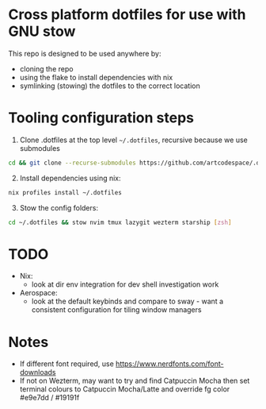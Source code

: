 # Cross platform dotfiles for use with GNU stow

This repo is designed to be used anywhere by:

- cloning the repo
- using the flake to install dependencies with nix
- symlinking (stowing) the dotfiles to the correct location

# Tooling configuration steps

1. Clone .dotfiles at the top level `~/.dotfiles`, recursive because we use submodules

```bash
cd && git clone --recurse-submodules https://github.com/artcodespace/.dotfiles.git
```

2. Install dependencies using nix:

```bash
nix profiles install ~/.dotfiles
```

3. Stow the config folders:

```bash
cd ~/.dotfiles && stow nvim tmux lazygit wezterm starship [zsh]
```

# TODO

- Nix:
  - look at dir env integration for dev shell investigation work
- Aerospace:
  - look at the default keybinds and compare to sway - want a consistent configuration for tiling window managers

# Notes

- If different font required, use https://www.nerdfonts.com/font-downloads
- If not on Wezterm, may want to try and find Catpuccin Mocha then set terminal colours to Catpuccin Mocha/Latte and override fg color #e9e7dd / #19191f
